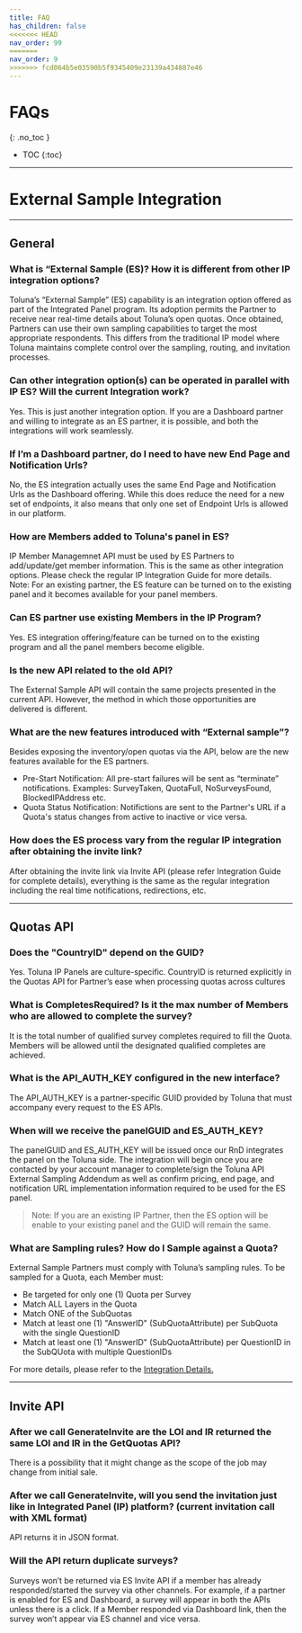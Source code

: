 ```yaml
---
title: FAQ
has_children: false
<<<<<<< HEAD
nav_order: 99
=======
nav_order: 9
>>>>>>> fcd064b5e03590b5f9345409e23139a434887e46
---
```


# FAQs
{: .no_toc }

* TOC
{:toc}

---

# External Sample Integration

---

## General

### What is “External Sample (ES)? How it is different from other IP integration options?

Toluna’s “External Sample” (ES) capability is an integration option offered as part of the Integrated Panel program.  Its  adoption permits the Partner to receive near real-time details about Toluna’s open quotas.  Once obtained, Partners can    use their own sampling capabilities to target the most appropriate respondents. This differs from the traditional IP      model where Toluna maintains complete control over the sampling, routing, and invitation processes.

### Can other integration option(s) can be operated in parallel with IP ES? Will the current Integration work?

Yes. This is just another integration option. If you are a Dashboard partner and willing to integrate as an ES partner, it is possible, and both the integrations will work seamlessly.

### If I’m a Dashboard partner, do I need to have new End Page and Notification Urls?

No, the ES integration actually uses the same End Page and Notification Urls as the Dashboard offering. While this does reduce the need for a new set of endpoints, it also means that only one set of Endpoint Urls is allowed in our platform.

### How are Members added to Toluna's panel in ES?

IP Member Managemnet API must be used by ES Partners to add/update/get member information. This is the same as other integration options. Please check the regular IP Integration Guide for more details. Note: For an existing partner, the ES feature can be turned on to the existing panel and it becomes available for your panel members.

### Can ES partner use existing Members in the IP Program?

Yes. ES integration offering/feature can be turned on to the existing program and all the panel members become eligible.

###  Is the new API related to the old API?

The External Sample API will contain the same projects presented in the current API. However, the method in which those opportunities are delivered is different.

### What are the new features introduced with “External sample”? 

Besides exposing the inventory/open quotas via the API, below are the new features available for the ES partners.
 - Pre-Start Notification: All pre-start failures will be sent as “terminate” notifications. Examples: SurveyTaken, QuotaFull, NoSurveysFound, BlockedIPAddress etc.
 - Quota Status Notification: Notifictions are sent to the Partner's URL if a Quota's status changes from active to inactive or vice versa.

### How does the ES process vary from the regular IP integration after obtaining the invite link?

After obtaining the invite link via Invite API (please refer Integration Guide for complete details), everything is the same as the regular integration including the real time notifications, redirections, etc.

---

## Quotas API

### Does the "CountryID" depend on the GUID?

Yes. Toluna IP Panels are culture-specific. CountryID is returned explicitly in the Quotas API for Partner’s ease when processing quotas across cultures

### What is CompletesRequired? Is it the max number of Members who are allowed to complete the survey?

It is the total number of qualified survey completes required to fill the Quota. Members will be allowed until the designated qualified completes are achieved.

### What is the API_AUTH_KEY configured in the new interface?

The API_AUTH_KEY is a partner-specific GUID provided by Toluna that must accompany every request to the ES APIs.

### When will we receive the panelGUID and ES_AUTH_KEY?

The panelGUID and ES_AUTH_KEY will be issued once our RnD integrates the panel on the Toluna side. The integration will begin once you are contacted by your account manager to complete/sign the Toluna API External Sampling Addendum as well as confirm pricing, end page, and notification URL implementation information required to be used for the ES panel.

> Note: If you are an existing IP Partner, then the ES option will be enable to your existing panel and the GUID will remain the same.

### What are Sampling rules? How do I Sample against a Quota?

External Sample Partners must comply with Toluna’s sampling rules. To be sampled for a  Quota, each Member must:

 - Be targeted for only one (1) Quota per Survey
 - Match ALL Layers in the Quota
 - Match ONE of the SubQuotas
 - Match at least one (1) "AnswerID" (SubQuotaAttribute) per SubQuota with the single QuestionID
 - Match at least one (1) "AnswerID" (SubQuotaAttribute) per QuestionID in the SubQUota with multiple QuestionIDs

For more details, please refer to the [Integration Details.](https://josh-toluna.github.io/tolunaintegratedpaneldocs/externalsample/integrationdetails.html "Integration Details")

---

## Invite API

### After we call GenerateInvite are the LOI and IR returned the same LOI and IR in the GetQuotas API?

There is a possibility that it might change as the scope of the job may change from initial sale.

### After we call GenerateInvite, will you send the invitation just like in Integrated Panel (IP) platform? (current invitation call with XML format)

API returns it in JSON format.

### Will the API return duplicate surveys?

Surveys won’t be returned via ES Invite API if a member has already responded/started the survey via other channels. For example, if a partner is enabled for ES and Dashboard, a survey will appear in both the APIs unless there is a click. If a Member responded via Dashboard link, then the survey won’t appear via ES channel and vice versa. 
